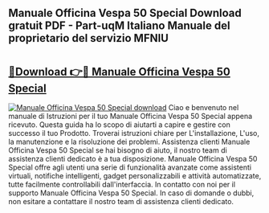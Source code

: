 ## Manuale Officina Vespa 50 Special Download gratuit PDF - Part-uqM Italiano Manuale del proprietario del servizio MFNIU

# <h2><a href="http://dfd8kpf.blite.top/?on=Manuale+Officina+Vespa+50+Special">🔗Download 👉🔴 Manuale Officina Vespa 50 Special</a></h2>

[![Manuale Officina Vespa 50 Special download](https://i.imgur.com/lujVjoI.png)](http://dfd8kpf.blite.top/?on=Manuale+Officina+Vespa+50+Special)
Ciao e benvenuto nel manuale di Istruzioni per il tuo Manuale Officina Vespa 50 Special appena ricevuto. Questa guida ha lo scopo di aiutarti a capire e gestire con successo il tuo Prodotto. Troverai istruzioni chiare per L'installazione, L'uso, la manutenzione e la risoluzione dei problemi. Assistenza clienti Manuale Officina Vespa 50 Special se hai bisogno di aiuto, il nostro team di assistenza clienti dedicato è a tua disposizione. Manuale Officina Vespa 50 Special offre agli utenti una serie di funzionalità avanzate come assistenti virtuali, notifiche intelligenti, gadget personalizzabili e attività automatizzate, tutte facilmente controllabili dall'interfaccia. In contatto con noi per il supporto Manuale Officina Vespa 50 Special. In caso di domande o dubbi, non esitare a contattare il nostro team di assistenza clienti dedicato.
